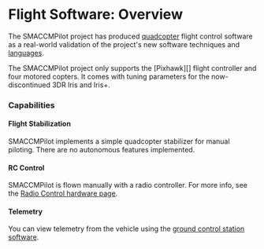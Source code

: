 # Flight Software: Overview

The SMACCMPilot project has produced [quadcopter][] flight control software as a
real-world validation of the project's new software techniques and
[languages][].

[quadcopter]: http://en.wikipedia.org/wiki/Quadcopter
[languages]: http://ivorylang.org

The SMACCMPilot project only supports the [Pixhawk][] flight controller and four
motored copters. It comes with tuning parameters for the now-discontinued 3DR
Iris and Iris+.

### Capabilities

#### Flight Stabilization

SMACCMPilot implements a simple quadcopter stabilizer for manual piloting.
There are no autonomous features implemented.

#### RC Control

SMACCMPilot is flown manually with a radio controller. For more info, see the
[Radio Control hardware page][rc].

[rc]: ../hardware/rc-controller.html

#### Telemetry

You can view telemetry from the vehicle using the [ground control station
software](gcs-overview.md).


